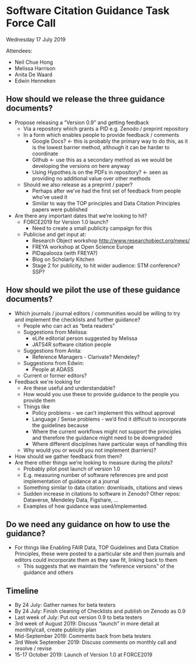# Software Citation Guidance Task Force Call
Wednesday 17 July 2019

Attendees:
- Neil Chue Hong
- Melissa Harrison
- Anita De Waard
- Edwin Henneken

## How should we release the three guidance documents?

- Propose releasing a “Version 0.9” and getting feedback
  - Via a repository which grants a PID e.g. Zenodo / preprint repository
  - In a form which enables people to provide feedback / comments
    - Google Docs? ← this is probably the primary way to do this, as it is the lowest barrier method, although it can be harder to coordinate
    - Github ← use this as a secondary method as we would be developing the versions on here anyway
    - Using Hypothes.is on the PDFs in repository?  ← seen as providing no additional value over other methods
  - Should we also release as a preprint / paper?
    - Perhaps after we’ve had the first set of feedback from people who’ve used it
    - Similar to way the TOP principles and Data Citation Principles papers were published
- Are there any important dates that we’re looking to hit? 
  - FORCE2019 for Version 1.0 launch? 
    - Need to create a small publicity campaign for this
  - Publicise and get input at:
    - Research Object workshop http://www.researchobject.org/news/
    - FREYA workshop at Open Science Europe
    - PIDapalooza (with FREYA?) 
    - Blog on Scholarly Kitchen
    - Stage 2 for publicity, to hit wider audience: STM conference? SSP?

## How should we pilot the use of these guidance documents?

- Which journals / journal editors / communities would be willing to try and implement the checklists and further guidance?
  - People who can act as “beta readers”
  - Suggestions from Melissa:
    - eLife editorial person suggested by Melissa
    - JATS4R software citation people
  - Suggestions from Anita: 
    - Reference Managers - Clarivate? Mendeley? 
  - Suggestions from Edwin:
    - People at ADASS
  - Current or former editors?
- Feedback we're looking for
  - Are these useful and understandable?
  - How would you use these to provide guidance to the people you provide them
  - Things like
    - Policy problems - we can’t implement this without approval
    - Language / Sense problems - we’d find it difficult to incorporate the guidelines because
    - Where the current workflows might not support the principles and therefore the guidance might need to be downgraded
    - Where different disciplines have particular ways of handling this
  - Why would you or would you not implement (barriers)?
- How should we gather feedback from them?
- Are there other things we’re looking to measure during the pilots?
  - Probably pilot post launch of version 1.0
  - E.g. measuring number of software references pre and post implementation of guidance at a journal
  - Something similar to data citation: downloads, citations and views
  - Sudden increase in citations to software in Zenodo? Other repos: Dataverse, Mendeley Data, Figshare, …
  - Examples of how guidance was used/implemented.


## Do we need any guidance on how to use the guidance?

- For things like Enabling FAIR Data, TOP Guidelines and Data Citation Principles, these were posted to a particular site and then journals and editors could incorporate them as they saw fit, linking back to them
    - This suggests that we maintain the “reference versions” of the guidance and others 

## Timeline

- By 24 July: Gather names for beta testers
- By 24 July: Finish cleaning of Checklists and publish on Zenodo as 0.9
- Last week of July: Put out version 0.9 to beta testers 
- 3rd week of August 2019: Discuss “launch” in more detail at monthly/call, create publicity plan
- Mid-September 2019: Comments back from beta testers
- 3rd Week September 2019: Discuss comments on monthly call and resolve / revise
- 15-17 October 2019: Launch of Version 1.0 at FORCE2019
